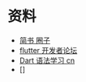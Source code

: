 # 资料
* [简书 圈子](https://www.jianshu.com/c/ebc9d2e84214)
* [flutter 开发者论坛](http://flutter-dev.cn/)
* [Dart 语法学习 cn](http://dart.goodev.org/guides/language/language-tour)
* []
